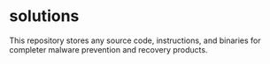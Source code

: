# solutions
This repository stores any source code, instructions, and binaries for completer malware prevention and recovery products.
